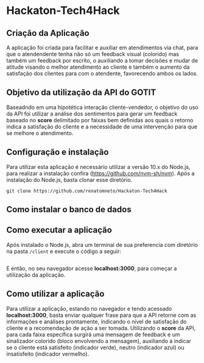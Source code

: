 # Hackaton-Tech4Hack

## Criação da Aplicação
A aplicação foi criada para facilitar e auxiliar em atendimentos via chat, para que o atendendente tenha não só um feedback visual (colorido) mas também um feedback por escrito, o auxiliando a tomar decisões e mudar de atitude visando o melhor atendimento ao cliente e também o aumento da satisfação dos clientes para com o atendente, favorecendo ambos os lados.

## Objetivo da utilização da API do GOTIT
Baseadndo em uma hipotética interação cliente-vendedor, o objetivo do uso da API foi utilizar a análise dos sentimentos para gerar um feedback baseado no **score** delimitado por faixas bem definidas aos quais o retorno indica a satisfação do cliente e a necessidade de uma intervenção para que se melhore o atendimento.

## Configuração e instalação
Para utilizar esta aplicação é necessário utilizar a versão 10.x do Node.js, para realizar a instalação confira (https://github.com/nvm-sh/nvm). 
Após a instalação do Node.js, basta clonar esse diretório.
```
git clone https://github.com/renatomneto/Hackaton-Tech4Hack
```
## Como instalar o banco de dados


## Como executar a aplicação
Após instalado o Node.js, abra um terminal de sua preferencia com diretório na pasta `/client` e execute o código a seguir:
```

```
E então, no seu navegador acesse **localhost:3000**, para começar a utilização da aplicação.

## Como utilizar a aplicação
Para utilizar a aplicação, estando no navegador e tendo acessado **localhost:3000**, basta enviar qualquer frase para que a API retorne com as informações e análises prontamente, indicando o nível de satisfação do cliente e a recomendação de ação a ser tomada. 
Utilizando o **score** da API, para cada faixa específica surgirá uma mensagem de feedback e um sinalizador colorido (bloco envolvendo a mensagem), auxiliando a indicar se o cliente está satisfeito (indicador verde), neutro (indicador azul) ou insatisfeito (indicador vermelho).
